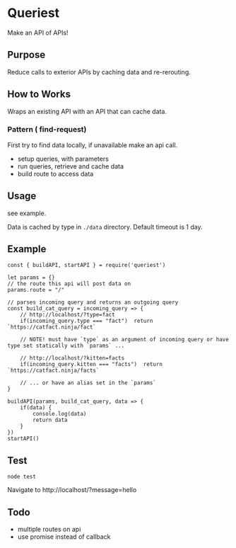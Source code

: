 # Queriest
Make an API of APIs!

## Purpose
Reduce calls to exterior APIs by caching data and re-rerouting.

## How to Works
Wraps an existing API with an API that can cache data.

### Pattern ( find-request)
First try to find data locally, if unavailable make an api call.

- setup queries, with parameters
- run queries, retrieve and cache data
- build route to access data


## Usage
see example.

Data is cached by type in `./data` directory. Default timeout is 1 day.

## Example
```
const { buildAPI, startAPI } = require('queriest')

let params = {}
// the route this api will post data on
params.route = "/"

// parses incoming query and returns an outgoing query
const build_cat_query = incoming_query => {
    // http://localhost/?type=fact
    if(incoming_query.type === "fact")  return `https://catfact.ninja/fact`
    
    // NOTE! must have `type` as an argument of incoming query or have type set statically with `params` ...
    
    // http://localhost/?kitten=facts
    if(incoming_query.kitten === "facts")  return `https://catfact.ninja/facts`
     
    // ... or have an alias set in the `params`
}

buildAPI(params, build_cat_query, data => {
    if(data) {
        console.log(data)
        return data
    }
})
startAPI()
```


## Test
```
node test
```
Navigate to http://localhost/?message=hello

## Todo
- multiple routes on api
- use promise instead of callback